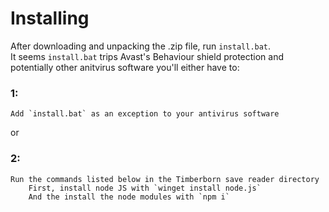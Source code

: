 # Installing
After downloading and unpacking the .zip file, run `install.bat`.  
It seems `install.bat` trips Avast's Behaviour shield protection
and potentially other anitvirus software you'll either have to:

### 1:
    Add `install.bat` as an exception to your antivirus software

or

### 2: 
    Run the commands listed below in the Timberborn save reader directory  
        First, install node JS with `winget install node.js`  
        And the install the node modules with `npm i`  
